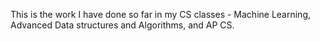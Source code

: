 This is the work I have done so far in my CS classes - Machine Learning, Advanced Data structures and Algorithms, and AP CS.
